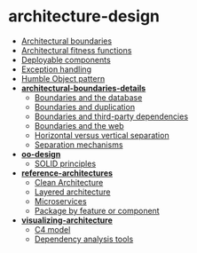 <!-- generated by markdown-notes-tree -->

# architecture-design

<!-- optional markdown-notes-tree directory description starts here -->

<!-- optional markdown-notes-tree directory description ends here -->

-   [Architectural boundaries](Architectural-boundaries.md)
-   [Architectural fitness functions](Architectural-fitness-functions.md)
-   [Deployable components](Deployable-components.md)
-   [Exception handling](Exception-handling.md)
-   [Humble Object pattern](Humble-Object-pattern.md)
-   [**architectural-boundaries-details**](architectural-boundaries-details/README.md)
    -   [Boundaries and the database](architectural-boundaries-details/Boundaries-database.md)
    -   [Boundaries and duplication](architectural-boundaries-details/Boundaries-duplication.md)
    -   [Boundaries and third-party dependencies](architectural-boundaries-details/Boundaries-third-party-dependencies.md)
    -   [Boundaries and the web](architectural-boundaries-details/Boundaries-web.md)
    -   [Horizontal versus vertical separation](architectural-boundaries-details/Horizontal-vertical-separation.md)
    -   [Separation mechanisms](architectural-boundaries-details/Separation-mechanisms.md)
-   [**oo-design**](oo-design/README.md)
    -   [SOLID principles](oo-design/SOLID-principles.md)
-   [**reference-architectures**](reference-architectures/README.md)
    -   [Clean Architecture](reference-architectures/Clean-Architecture.md)
    -   [Layered architecture](reference-architectures/Layered-architecture.md)
    -   [Microservices](reference-architectures/Microservices.md)
    -   [Package by feature or component](reference-architectures/Package-by-feature-or-component.md)
-   [**visualizing-architecture**](visualizing-architecture/README.md)
    -   [C4 model](visualizing-architecture/C4-model.md)
    -   [Dependency analysis tools](visualizing-architecture/Dependency-analysis-tools.md)
